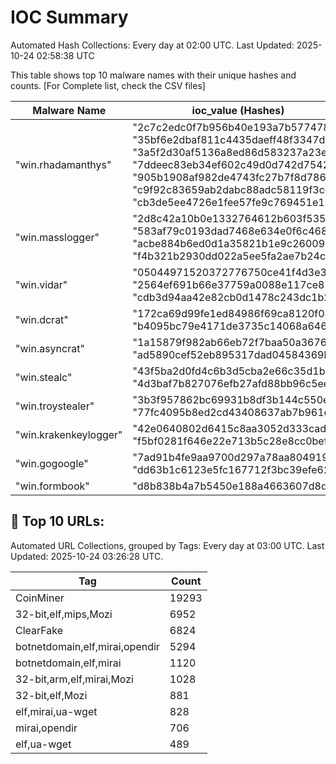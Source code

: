 # IOC Summary

Automated Hash Collections: Every day at 02:00 UTC. Last Updated: 2025-10-24 02:58:38 UTC

This table shows top 10 malware names with their unique hashes and counts. [For Complete list, check the CSV files]

| Malware Name | ioc_value (Hashes) | Count |
|--------------|--------------------|-------|
|  "win.rhadamanthys" |  "2c7c2edc0f7b956b40e193a7b5774788"<br> "35bf6e2dbaf811c4435daeff48f3347d"<br> "3a5f2d30af5136a8ed86d583237a23e9"<br> "7ddeec83eb34ef602c49d0d742d75424"<br> "905b1908af982de4743fc27b7f8d7869"<br> "c9f92c83659ab2dabc88adc58119f3cd"<br> "cb3de5ee4726e1fee57fe9c769451e11" | 7 |
|  "win.masslogger" |  "2d8c42a10b0e1332764612b603f5350a"<br> "583af79c0193dad7468e634e0f6c4684"<br> "acbe884b6ed0d1a35821b1e9c26009ed"<br> "f4b321b2930dd022a5ee5fa2ae7b24cb" | 4 |
|  "win.vidar" |  "05044971520372776750ce41f4d3e3be"<br> "2564ef691b66e37759a0088e117ce875"<br> "cdb3d94aa42e82cb0d1478c243dc1b22" | 3 |
|  "win.dcrat" |  "172ca69d99fe1ed84986f69ca8120f04"<br> "b4095bc79e4171de3735c14068a646f0" | 2 |
|  "win.asyncrat" |  "1a15879f982ab66eb72f7baa50a36765"<br> "ad5890cef52eb895317dad04584369ba" | 2 |
|  "win.stealc" |  "43f5ba2d0fd4c6b3d5cba2e66c35d1ba"<br> "4d3baf7b827076efb27afd88bb96c5ee" | 2 |
|  "win.troystealer" |  "3b3f957862bc69931b8df3b144c550ef"<br> "77fc4095b8ed2cd43408637ab7b961e5" | 2 |
|  "win.krakenkeylogger" |  "42e0640802d6415c8aa3052d333cad18"<br> "f5bf0281f646e22e713b5c28e8cc0bef" | 2 |
|  "win.gogoogle" |  "7ad91b4fe9aa9700d297a78aa8049199"<br> "dd63b1c6123e5fc167712f3bc39efe62" | 2 |
|  "win.formbook" |  "d8b838b4a7b5450e188a4663607d8d9c" | 1 |

<!-- url_summary_start -->
## 🔗 Top 10 URLs:

Automated URL Collections, grouped by Tags: Every day at 03:00 UTC. Last Updated: 2025-10-24 03:26:28 UTC.

| Tag | Count |
|-----|-------|
| CoinMiner | 19293 |
| 32-bit,elf,mips,Mozi | 6952 |
| ClearFake | 6824 |
| botnetdomain,elf,mirai,opendir | 5294 |
| botnetdomain,elf,mirai | 1120 |
| 32-bit,arm,elf,mirai,Mozi | 1028 |
| 32-bit,elf,Mozi | 881 |
| elf,mirai,ua-wget | 828 |
| mirai,opendir | 706 |
| elf,ua-wget | 489 |
<!-- url_summary_end -->
